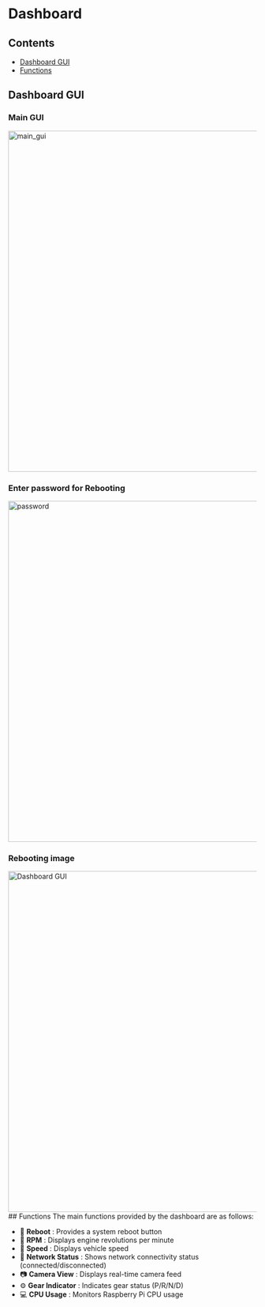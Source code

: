 
# Dashboard  

## Contents
- [Dashboard GUI](#dashboard-gui)
- [Functions](#functions)

## Dashboard GUI
<!-- Dashboard GUI Image -->


### Main GUI
<img width="1312" height="690" alt="main_gui" src="https://github.com/user-attachments/assets/7e70d9d7-3bd4-4371-ba6c-ca5567f352bb" />

### Enter password for Rebooting
<img width="1312" height="690" alt="password" src="https://github.com/user-attachments/assets/ae5b9dd1-4ecc-40b0-9eb5-066d4a34142c" />

### Rebooting image
<img width="1312" height="690" alt="Dashboard GUI" src="https://github.com/user-attachments/assets/eee6e99d-6eb4-4a7d-9655-1e3f229d8f33" />
## Functions
The main functions provided by the dashboard are as follows:

- 🔄 **Reboot** : Provides a system reboot button  
- 🔧 **RPM** : Displays engine revolutions per minute  
- 🚗 **Speed** : Displays vehicle speed  
- 📶 **Network Status** : Shows network connectivity status (connected/disconnected)  
- 📷 **Camera View** : Displays real-time camera feed  
- ⚙️ **Gear Indicator** : Indicates gear status (P/R/N/D)  
- 💻 **CPU Usage** : Monitors Raspberry Pi CPU usage  
